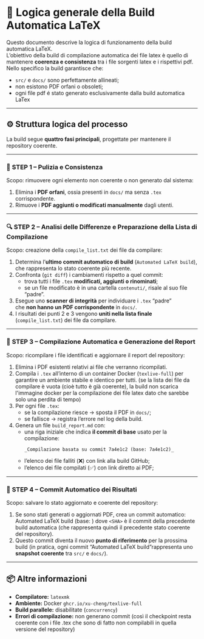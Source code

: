 # 🧩 Logica generale della Build Automatica LaTeX

Questo documento descrive la logica di funzionamento della build automatica LaTeX.  
L’obiettivo della build di compilazione automatica dei file latex è quello di mantenere **coerenza e consistenza** tra i file sorgenti latex e i rispettivi pdf.
Nello specifico la build garantisce che:
- `src/` e `docs/` sono perfettamente allineati;  
- non esistono PDF orfani o obsoleti;  
- ogni file pdf é stato generato esclusivamente dalla build automatica LaTex

---

## ⚙️ Struttura logica del processo

La build segue **quattro fasi principali**, progettate per mantenere il repository coerente.

---

### 🧹 **STEP 1 – Pulizia e Consistenza**

Scopo: rimuovere ogni elemento non coerente o non generato dal sistema:

1. Elimina i **PDF orfani**, ossia presenti in `docs/` ma senza `.tex` corrispondente.  
2. Rimuove i **PDF aggiunti o modificati manualmente** dagli utenti.  

---

### 🔍 **STEP 2 – Analisi delle Differenze e Preparazione della Lista di Compilazione**

Scopo: creazione della `compile_list.txt` dei file da compilare:

1. Determina l’**ultimo commit automatico di build** (`Automated LaTeX build`),  
   che rappresenta lo stato coerente più recente.
2. Confronta (`git diff`) i cambiamenti rispetto a quel commit:
   - trova tutti i file `.tex` **modificati, aggiunti o rinominati**;  
   - se un file modificato è in una cartella `contenuti/`, risale al suo file “padre”.
3. Esegue uno **scanner di integrità** per individuare i `.tex` “padre”  
   che **non hanno un PDF corrispondente** in `docs/`.  
4. I risultati dei punti 2 e 3 vengono **uniti nella lista finale** (`compile_list.txt`) dei file da compilare.

---

### 🧱 **STEP 3 – Compilazione Automatica e Generazione del Report**

Scopo: ricompilare i file identificati e aggiornare il report del repository:

1. Elimina i PDF esistenti relativi ai file che verranno ricompilati.  
2. Compila i `.tex` all’interno di un container Docker (`texlive-full`)  per garantire un ambiente stabile e identico per tutti. (se la lista dei file da compilare è vuota (cioè tutto è già coerente), la build non scarica l'immagine docker per la compilazione dei file latex dato che sarebbe solo una perdita di tempo)
3. Per ogni file `.tex`:
   - se la compilazione riesce → sposta il PDF in `docs/`;
   - se fallisce → registra l’errore nel log della build.  
4. Genera un file `build_report.md` con:
   - una riga iniziale che indica **il commit di base** usato per la compilazione:
     ```
     _Compilazione basata su commit 7a4e1c2 (base: 7a4e1c2)_
     ```
   - l’elenco dei file falliti (❌) con link alla build GitHub;
   - l’elenco dei file compilati (✅) con link diretto ai PDF;

---

### 💾 **STEP 4 – Commit Automatico dei Risultati**

Scopo: salvare lo stato aggiornato e coerente del repository:

1. Se sono stati generati o aggiornati PDF, crea un commit automatico: Automated LaTeX build (base: <SHA>)
dove `<SHA>` è il commit della precedente build automatica (che rappresenta quindi il precedente stato coerente del repository).  
2. Questo commit diventa il nuovo **punto di riferimento** per la prossima build (in pratica, ogni commit “Automated LaTeX build”rappresenta uno **snapshot coerente** tra `src/` e `docs/`).

---

## 📦 **Altre informazioni**

- **Compilatore:** `latexmk`  
- **Ambiente:** Docker `ghcr.io/xu-cheng/texlive-full`
- **Build parallele:** disabilitate (`concurrency`)  
- **Errori di compilazione:** non generano commit (così il checkpoint resta coerente con i file .tex che sono di fatto non compilabili in quella versione del repository)

